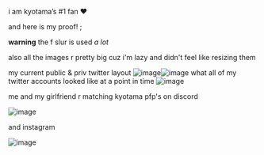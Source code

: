 i am kyotama’s #1 fan ❤️

and here is my proof! ;

**warning** the f slur is used *a lot*

also all the images r pretty big cuz i'm lazy and didn't feel like resizing them

my current public & priv twitter layout
![image](https://github.com/user-attachments/assets/0aecee41-f639-46d2-9d8b-db161c03beda)![image](https://github.com/user-attachments/assets/09ecc7e8-a84f-4304-b351-c54c78caa3c8)
what all of my twitter accounts looked like at a point in time 
![image](https://github.com/user-attachments/assets/a2f3f937-ccf5-4947-8d54-b2976b0e3a06)

me and my girlfriend r matching kyotama pfp's on discord 

![image](https://github.com/user-attachments/assets/98372069-c55a-4af6-b550-ff487f0f6302)

and instagram 

![image](https://github.com/user-attachments/assets/a1c5a023-d482-44de-b956-1fa43d85bcd4)



